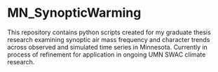 # MN_SynopticWarming
This repository contains python scripts created for my graduate thesis research examining synoptic air mass frequency and character trends 
across observed and simulated time series in Minnesota.
Currently in process of refinement for application in ongoing UMN SWAC climate research.
